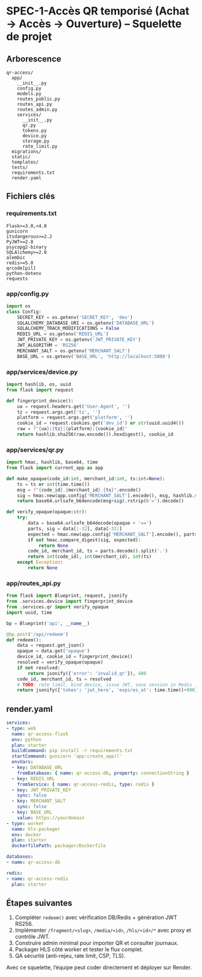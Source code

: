 # SPEC-1-Accès QR temporisé (Achat → Accès → Ouverture) – Squelette de projet

## Arborescence
```
qr-access/
  app/
    __init__.py
    config.py
    models.py
    routes_public.py
    routes_api.py
    routes_admin.py
    services/
      __init__.py
      qr.py
      tokens.py
      device.py
      storage.py
      rate_limit.py
  migrations/
  static/
  templates/
  tests/
  requirements.txt
  render.yaml
```

## Fichiers clés
### requirements.txt
```
Flask>=3.0,<4.0
gunicorn
itsdangerous>=2.2
PyJWT>=2.8
psycopg2-binary
SQLAlchemy>=2.0
alembic
redis>=5.0
qrcode[pil]
python-dotenv
requests
``` 

### app/config.py
```python
import os
class Config:
    SECRET_KEY = os.getenv('SECRET_KEY', 'dev')
    SQLALCHEMY_DATABASE_URI = os.getenv('DATABASE_URL')
    SQLALCHEMY_TRACK_MODIFICATIONS = False
    REDIS_URL = os.getenv('REDIS_URL')
    JWT_PRIVATE_KEY = os.getenv('JWT_PRIVATE_KEY')
    JWT_ALGORITHM = 'RS256'
    MERCHANT_SALT = os.getenv('MERCHANT_SALT')
    BASE_URL = os.getenv('BASE_URL', 'http://localhost:5000')
```

### app/services/device.py
```python
import hashlib, os, uuid
from flask import request

def fingerprint_device():
    ua = request.headers.get('User-Agent', '')
    tz = request.args.get('tz', '')
    platform = request.args.get('platform', '')
    cookie_id = request.cookies.get('dev_id') or str(uuid.uuid4())
    raw = f"{ua}|{tz}|{platform}|{cookie_id}"
    return hashlib.sha256(raw.encode()).hexdigest(), cookie_id
```

### app/services/qr.py
```python
import hmac, hashlib, base64, time
from flask import current_app as app

def make_opaque(code_id:int, merchant_id:int, ts:int=None):
    ts = ts or int(time.time())
    msg = f"{code_id}.{merchant_id}.{ts}".encode()
    sig = hmac.new(app.config['MERCHANT_SALT'].encode(), msg, hashlib.sha256).digest()
    return base64.urlsafe_b64encode(msg+sig).rstrip(b'=').decode()

def verify_opaque(opaque:str):
    try:
        data = base64.urlsafe_b64decode(opaque + '==')
        parts, sig = data[:-32], data[-32:]
        expected = hmac.new(app.config['MERCHANT_SALT'].encode(), parts, hashlib.sha256).digest()
        if not hmac.compare_digest(sig, expected):
            return None
        code_id, merchant_id, ts = parts.decode().split('.')
        return int(code_id), int(merchant_id), int(ts)
    except Exception:
        return None
```

### app/routes_api.py
```python
from flask import Blueprint, request, jsonify
from .services.device import fingerprint_device
from .services.qr import verify_opaque
import uuid, time

bp = Blueprint('api', __name__)

@bp.post('/api/redeem')
def redeem():
    data = request.get_json()
    opaque = data.get('opaque')
    device_id, cookie_id = fingerprint_device()
    resolved = verify_opaque(opaque)
    if not resolved:
        return jsonify({'error': 'invalid_qr'}), 400
    code_id, merchant_id, ts = resolved
    # TODO: rate limit, bind device, issue JWT, save session in Redis
    return jsonify({'token': 'jwt_here', 'expires_at': time.time()+900})
```

## render.yaml
```yaml
services:
- type: web
  name: qr-access-flask
  env: python
  plan: starter
  buildCommand: pip install -r requirements.txt
  startCommand: gunicorn 'app:create_app()'
  envVars:
  - key: DATABASE_URL
    fromDatabase: { name: qr-access-db, property: connectionString }
  - key: REDIS_URL
    fromService: { name: qr-access-redis, type: redis }
  - key: JWT_PRIVATE_KEY
    sync: false
  - key: MERCHANT_SALT
    sync: false
  - key: BASE_URL
    value: https://yourdomain
- type: worker
  name: hls-packager
  env: docker
  plan: starter
  dockerfilePath: packager/Dockerfile

databases:
- name: qr-access-db

redis:
- name: qr-access-redis
  plan: starter
```

## Étapes suivantes
1. Compléter `redeem()` avec vérification DB/Redis + génération JWT RS256.
2. Implémenter `/fragment/<slug>`, `/media/<id>`, `/hls/<id>/*` avec proxy et contrôle JWT.
3. Construire admin minimal pour importer QR et consulter journaux.
4. Packager HLS côté worker et tester le flux complet.
5. QA sécurité (anti-rejeu, rate limit, CSP, TLS).

Avec ce squelette, l’équipe peut coder directement et déployer sur Render.

